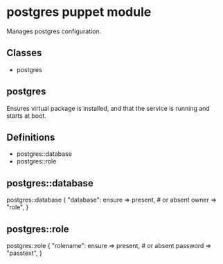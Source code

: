 # postgres puppet module #

Manages postgres configuration.

## Classes ##

  * postgres

## postgres ##

Ensures virtual package is installed, and that the service is running and starts
at boot.

## Definitions ##

  * postgres::database
  * postgres::role

## postgres::database #

  postgres::database { "database":
    ensure => present, # or absent
    owner  => "role",
  }

## postgres::role ##

  postgres::role { "rolename":
    ensure   => present, # or absent
    password => "passtext",
  }


